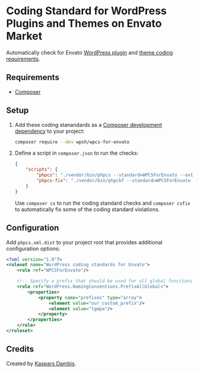 # Coding Standard for WordPress Plugins and Themes on Envato Market

Automatically check for Envato [WordPress plugin](https://help.author.envato.com/hc/en-us/articles/360000481223-WordPress-Theme-Plugin-Requirements) and [theme coding requirements](https://help.author.envato.com/hc/en-us/articles/360000479946-WordPress-Theme-Coding-Requirements).


## Requirements

- [Composer](https://getcomposer.org)


## Setup

1. Add these coding stanandards as a [Composer development dependency](https://packagist.org/packages/wpsh/wpcs-for-envato) to your project:

	```bash
	composer require --dev wpsh/wpcs-for-envato
	```

2. Define a script in `composer.json` to run the checks:

	```json
	{
		"scripts": {
			"phpcs": "./vendor/bin/phpcs --standard=WPCSForEnvato --extensions=php",
			"phpcs-fix": "./vendor/bin/phpcbf --standard=WPCSForEnvato --extensions=php"
		}
	}
	```

	Use `composer cs` to run the coding standard checks and `composer csfix` to automatically fix some of the coding standard violations.


## Configuration

Add `phpcs.xml.dist` to your project root that provides additional configuration options:

```xml
<?xml version="1.0"?>
<ruleset name="WordPress coding standards for Envato">
	<rule ref="WPCSForEnvato"/>

	<!-- Specify a prefix that should be used for all global functions and variables. -->
	<rule ref="WordPress.NamingConventions.PrefixAllGlobals">
		<properties>
			<property name="prefixes" type="array">
				<element value="our_custom_prefix"/>
				<element value="tgmpa"/>
			</property>
		</properties>
	</rule>
</ruleset>
```

## Credits

Created by [Kaspars Dambis](https://kaspars.net).
